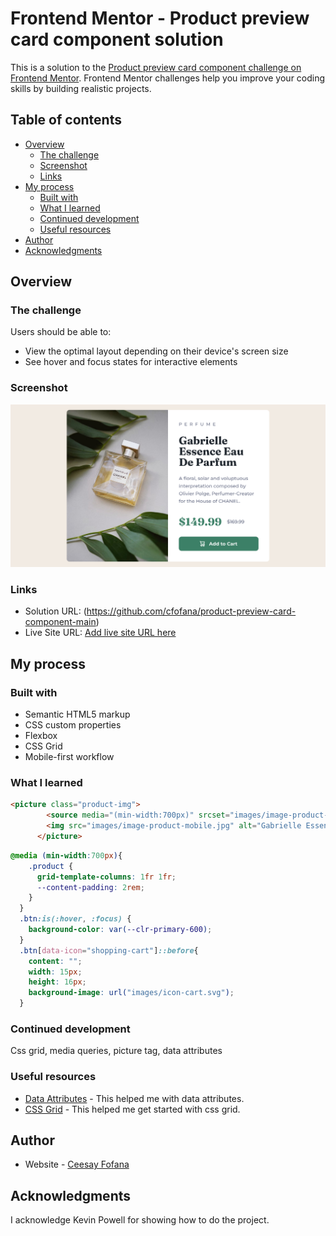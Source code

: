 # Frontend Mentor - Product preview card component solution

This is a solution to the [Product preview card component challenge on Frontend Mentor](https://www.frontendmentor.io/challenges/product-preview-card-component-GO7UmttRfa). Frontend Mentor challenges help you improve your coding skills by building realistic projects. 

## Table of contents

- [Overview](#overview)
  - [The challenge](#the-challenge)
  - [Screenshot](#screenshot)
  - [Links](#links)
- [My process](#my-process)
  - [Built with](#built-with)
  - [What I learned](#what-i-learned)
  - [Continued development](#continued-development)
  - [Useful resources](#useful-resources)
- [Author](#author)
- [Acknowledgments](#acknowledgments)


## Overview

### The challenge

Users should be able to:

- View the optimal layout depending on their device's screen size
- See hover and focus states for interactive elements

### Screenshot

![](./images/screenshot.png)

### Links

- Solution URL: (https://github.com/cfofana/product-preview-card-component-main)
- Live Site URL: [Add live site URL here](https://your-live-site-url.com)

## My process

### Built with

- Semantic HTML5 markup
- CSS custom properties
- Flexbox
- CSS Grid
- Mobile-first workflow


### What I learned

```html
<picture class="product-img">
        <source media="(min-width:700px)" srcset="images/image-product-desktop.jpg">
        <img src="images/image-product-mobile.jpg" alt="Gabrielle Essence Parfum lying on a table">
      </picture>
```
```css
@media (min-width:700px){
    .product {
      grid-template-columns: 1fr 1fr;
      --content-padding: 2rem;
    }
  }
  .btn:is(:hover, :focus) {
    background-color: var(--clr-primary-600);
  }
  .btn[data-icon="shopping-cart"]::before{
    content: "";
    width: 15px;
    height: 16px;
    background-image: url("images/icon-cart.svg");
  }
```



### Continued development

Css grid, media queries, picture tag, data attributes

### Useful resources

- [Data Attributes](https://www.w3schools.com/tags/att_data-.asp) - This helped me with data attributes. 
- [CSS Grid](https://www.w3schools.com/css/css_grid.asp) - This helped me get started with css grid.


## Author

- Website - [Ceesay Fofana](www.ceesayfofana.com)

## Acknowledgments

I acknowledge Kevin Powell for showing how to do the project.

